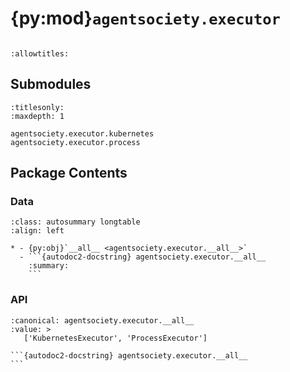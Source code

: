 # {py:mod}`agentsociety.executor`

```{py:module} agentsociety.executor
```

```{autodoc2-docstring} agentsociety.executor
:allowtitles:
```

## Submodules

```{toctree}
:titlesonly:
:maxdepth: 1

agentsociety.executor.kubernetes
agentsociety.executor.process
```

## Package Contents

### Data

````{list-table}
:class: autosummary longtable
:align: left

* - {py:obj}`__all__ <agentsociety.executor.__all__>`
  - ```{autodoc2-docstring} agentsociety.executor.__all__
    :summary:
    ```
````

### API

````{py:data} __all__
:canonical: agentsociety.executor.__all__
:value: >
   ['KubernetesExecutor', 'ProcessExecutor']

```{autodoc2-docstring} agentsociety.executor.__all__
```

````
